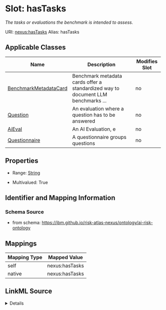 

# Slot: hasTasks


_The tasks or evaluations the benchmark is intended to assess._





URI: [nexus:hasTasks](https://ibm.github.io/risk-atlas-nexus/ontology/hasTasks)
Alias: hasTasks

<!-- no inheritance hierarchy -->





## Applicable Classes

| Name | Description | Modifies Slot |
| --- | --- | --- |
| [BenchmarkMetadataCard](BenchmarkMetadataCard.md) | Benchmark metadata cards offer a standardized way to document LLM benchmarks ... |  no  |
| [Question](Question.md) | An evaluation where a question has to be answered |  no  |
| [AiEval](AiEval.md) | An AI Evaluation, e |  no  |
| [Questionnaire](Questionnaire.md) | A questionnaire groups questions |  no  |







## Properties

* Range: [String](String.md)

* Multivalued: True





## Identifier and Mapping Information







### Schema Source


* from schema: https://ibm.github.io/risk-atlas-nexus/ontology/ai-risk-ontology




## Mappings

| Mapping Type | Mapped Value |
| ---  | ---  |
| self | nexus:hasTasks |
| native | nexus:hasTasks |




## LinkML Source

<details>
```yaml
name: hasTasks
description: The tasks or evaluations the benchmark is intended to assess.
from_schema: https://ibm.github.io/risk-atlas-nexus/ontology/ai-risk-ontology
rank: 1000
alias: hasTasks
domain_of:
- AiEval
- BenchmarkMetadataCard
range: string
multivalued: true
inlined: false

```
</details>
